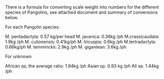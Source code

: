 There is a formula for converting scale weight into numbers for the different species of Pangolins, see attached document and summary of  conversions below. 

For each Pangolin species:

M. pentadactyla: 0.57 kg/per head
M. javanica:           0.36kg /ph
M.crassicaudata:  1.9kg  /ph
M. culionensis:      0.41kg/ph
M. tricuspis:           0.6kg  /ph
M.tertradactyla:   0.66kg/ph
M. temminckii:      2.9kg /ph
M. gigantean:        3.6kg /ph
 

For unknown

African sp, the average ratio:  1.94kg /ph
Asian sp. 0.93 kg /ph
All sp. 1.44kg /ph